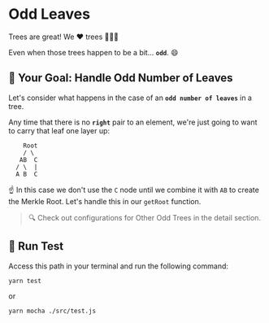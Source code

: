 # Odd Leaves

Trees are great! We ❤️ trees 🌳🌴🎄

Even when those trees happen to be a bit... **`odd`**. 😄

## 🏁 Your Goal: Handle Odd Number of Leaves

Let's consider what happens in the case of an **`odd number of leaves`** in a tree.

Any time that there is no **`right`** pair to an element, we're just going to want to carry that leaf one layer up:

```
    Root
    / \ 
   AB  C
  / \  |
  A B  C
```
☝️ In this case we don't use the `C` node until we combine it with `AB` to create the Merkle Root. Let's handle this in our `getRoot` function.

> 🔍 Check out configurations for Other Odd Trees in the detail section.

## 🧪 Run Test

Access this path in your terminal and run the following command:

```bash
yarn test
```

or 

```bash
yarn mocha ./src/test.js
```